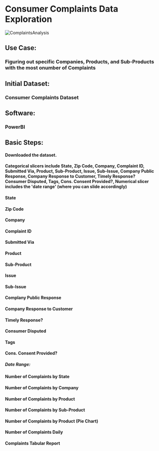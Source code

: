# Consumer Complaints Data Exploration
![ComplaintsAnalysis](https://user-images.githubusercontent.com/19572673/57265265-cebb9e00-7044-11e9-95f3-ef2625564c23.PNG)

## Use Case:
### Figuring out specific Companies, Products, and Sub-Products with the most onumber of Complaints
## Initial Dataset:
### Consumer Complaints Dataset
## Software:
### PowerBI
## Basic Steps:
#### Downloaded the dataset. 
#### Categorical slicers include State, Zip Code, Company, Complaint ID, Submitted Via, Product, Sub-Product, Issue, Sub-Issue, Company Public Response, Company Response to Customer, Timely Response? Consumer Disputed, Tags, Cons. Consent Provided?, Numerical slicer includes the 'date range' (where you can slide accordingly)
#### State
#### Zip Code
#### Company
#### Complaint ID
#### Submitted Via
#### Product
#### Sub-Product
#### Issue
#### Sub-Issue
#### Complany Public Response
#### Company Response to Customer
#### Timely Response? 
#### Consumer Disputed
#### Tags
#### Cons. Consent Provided?
##### Date Range:

#### Number of Complaints by State

#### Number of Complaints by Company

#### Number of Complaints by Product

#### Number of Complaints by Sub-Product

#### Number of Complaints by Product (Pie Chart)

#### Number of Complaints Daily

#### Complaints Tabular Report
